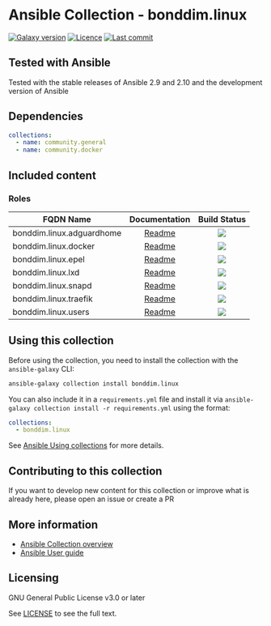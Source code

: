 # Ansible Collection - bonddim.linux

[![Galaxy version](https://img.shields.io/badge/dynamic/json?style=flat&label=galaxy&logo=ansible&url=https://galaxy.ansible.com/api/v2/collections/bonddim/linux/&query=latest_version.version)](https://galaxy.ansible.com/bonddim/linux)
[![Licence](https://img.shields.io/github/license/bonddim/ansible-collection-linux?logo=license)](https://github.com/bonddim/ansible-collection-linux/blob/main/LICENSE)
[![Last commit](https://img.shields.io/github/last-commit/bonddim/ansible-collection-linux?logo=github)](https://github.com/bonddim/ansible-collection-linux/commits/main)

## Tested with Ansible
Tested with the stable releases of Ansible 2.9 and 2.10 and the development version of Ansible


## Dependencies
```yaml
collections:
  - name: community.general
  - name: community.docker
```


## Included content
### Roles

| FQDN Name | Documentation | Build Status |
| --------- | :-----------: | :----------: |
| bonddim.linux.adguardhome | [Readme](https://github.com/bonddim/ansible-collection-linux/blob/main/roles/adguardhome/README.md) | [![](https://img.shields.io/github/workflow/status/bonddim/ansible-collection-linux/adguardhome/main?logo=github)](https://github.com/bonddim/ansible-collection-linux/actions/workflows/role_adguardhome.yaml?query=branch%3Amain) |
| bonddim.linux.docker | [Readme](https://github.com/bonddim/ansible-collection-linux/blob/main/roles/docker/README.md) | [![](https://img.shields.io/github/workflow/status/bonddim/ansible-collection-linux/docker/main?logo=github)](https://github.com/bonddim/ansible-collection-linux/actions/workflows/role_docker.yaml?query=branch%3Amain) |
| bonddim.linux.epel | [Readme](https://github.com/bonddim/ansible-collection-linux/blob/main/roles/epel/README.md) | [![](https://img.shields.io/github/workflow/status/bonddim/ansible-collection-linux/epel/main?logo=github)](https://github.com/bonddim/ansible-collection-linux/actions/workflows/role_epel.yaml?query=branch%3Amain) |
| bonddim.linux.lxd | [Readme](https://github.com/bonddim/ansible-collection-linux/blob/main/roles/lxd/README.md) | [![](https://img.shields.io/github/workflow/status/bonddim/ansible-collection-linux/lxd/main?logo=github)](https://github.com/bonddim/ansible-collection-linux/actions/workflows/role_lxd.yaml?query=branch%3Amain) |
| bonddim.linux.snapd | [Readme](https://github.com/bonddim/ansible-collection-linux/blob/main/roles/snapd/README.md) | [![](https://img.shields.io/github/workflow/status/bonddim/ansible-collection-linux/snapd/main?logo=github)](https://github.com/bonddim/ansible-collection-linux/actions/workflows/role_snapd.yaml?query=branch%3Amain) |
| bonddim.linux.traefik | [Readme](https://github.com/bonddim/ansible-collection-linux/blob/main/roles/traefik/README.md) | [![](https://img.shields.io/github/workflow/status/bonddim/ansible-collection-linux/traefik/main?logo=github)](https://github.com/bonddim/ansible-collection-linux/actions/workflows/role_traefik.yaml?query=branch%3Amain) |
| bonddim.linux.users | [Readme](https://github.com/bonddim/ansible-collection-linux/blob/main/roles/users/README.md) | [![](https://img.shields.io/github/workflow/status/bonddim/ansible-collection-linux/users/main?logo=github)](https://github.com/bonddim/ansible-collection-linux/actions/workflows/role_users.yaml?query=branch%3Amain) |


## Using this collection
Before using the collection, you need to install the collection with the `ansible-galaxy` CLI:
```bash
ansible-galaxy collection install bonddim.linux
```

You can also include it in a `requirements.yml` file and install it via `ansible-galaxy collection install -r requirements.yml` using the format:
```yaml
collections:
  - bonddim.linux
```

See [Ansible Using collections](https://docs.ansible.com/ansible/latest/user_guide/collections_using.html) for more details.


## Contributing to this collection
If you want to develop new content for this collection or improve what is already here, please open an issue or create a PR


## More information
- [Ansible Collection overview](https://github.com/ansible-collections/overview)
- [Ansible User guide](https://docs.ansible.com/ansible/latest/user_guide/index.html)


## Licensing
GNU General Public License v3.0 or later

See [LICENSE](https://github.com/bonddim/ansible-collection-linux/blob/main/LICENSE) to see the full text.
